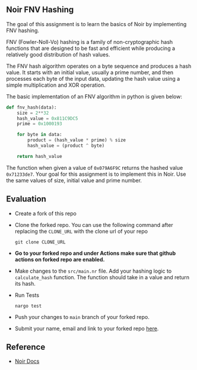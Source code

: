 ## Noir FNV Hashing

The goal of this assignment is to learn the basics of Noir by implementing FNV hashing.

FNV (Fowler-Noll-Vo) hashing is a family of non-cryptographic hash functions that are designed to be fast and efficient while producing a relatively good distribution of hash values.

The FNV hash algorithm operates on a byte sequence and produces a hash value. It starts with an initial value, usually a prime number, and then processes each byte of the input data, updating the hash value using a simple multiplication and XOR operation.

The basic implementation of an FNV algorithm in python is given below:

```python
def fnv_hash(data):
    size = 2**32
    hash_value = 0x811C9DC5
    prime = 0x1000193

    for byte in data:
        product = (hash_value * prime) % size
        hash_value = (product ^ byte)

    return hash_value
```

The function when given a value of `0x079A6F9C` returns the hashed value `0x71233de7`. Your goal for this assignment is to implement this in Noir. Use the same values of size, initial value and prime number.

## Evaluation

-   Create a fork of this repo

-   Clone the forked repo. You can use the following command after replacing the `CLONE_URL` with the clone url of your repo

    ```
    git clone CLONE_URL
    ```
    
-   **Go to your forked repo and under Actions make sure that github actions on forked repo are enabled.**
  
-   Make changes to the `src/main.nr` file. Add your hashing logic to `calculate_hash` function. The function should take in a value and return its hash.

-   Run Tests
    ```
    nargo test
    ```

-   Push your changes to `main` branch of your forked repo.

-   Submit your name, email and link to your forked repo [here](https://airtable.com/apppwJwKgRGomJLLY/shrlDlkFR3XZKZRmN).

## Reference

- [Noir Docs](https://noir-lang.org/)
